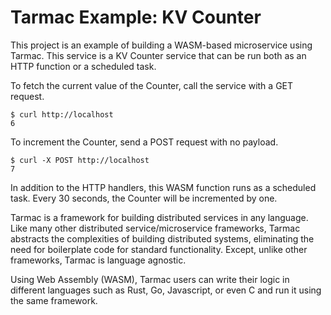 # Tarmac Example: KV Counter

This project is an example of building a WASM-based microservice using Tarmac. This service is a KV Counter
service that can be run both as an HTTP function or a scheduled task.

To fetch the current value of the Counter, call the service with a GET request.

```console
$ curl http://localhost
6
```

To increment the Counter, send a POST request with no payload.

```console
$ curl -X POST http://localhost
7
```

In addition to the HTTP handlers, this WASM function runs as a scheduled task. Every 30 seconds, the Counter 
will be incremented by one.

Tarmac is a framework for building distributed services in any language. Like many other distributed 
service/microservice frameworks, Tarmac abstracts the complexities of building distributed systems, eliminating the 
need for boilerplate code for standard functionality. Except, unlike other frameworks, Tarmac is language agnostic.

Using Web Assembly (WASM), Tarmac users can write their logic in different languages such as Rust, Go, Javascript, or 
even C and run it using the same framework.
